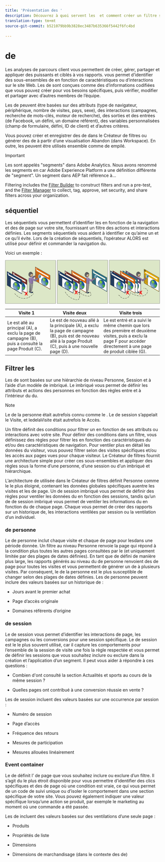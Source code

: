 ```yaml
---
title: 'Présentation des '
description: Découvrez à quoi servent les  et comment créer un filtre simple.
translation-type: tm+mt
source-git-commit: b521079bb9b3828ec3487b635366f5442f6fc4bd

---
```



#  de

Les analyses de parcours client vous permettent de créer, gérer, partager et appliquer des  puissants et ciblés  à vos rapports.  vous permet d’identifier des sous-ensembles de en fonction de caractéristiques ou d’interactions sur le site Web. Les  de sont conçues comme des  d’informations codifiées que vous pouvez créer pour vos besoins spécifiques, puis vérifier, modifier et partager avec d’autres membres de l’équipe.

Les  de peuvent être basées sur des attributs (type de navigateur, périphérique, nombre de visites, pays, sexe), des interactions (campagnes, recherche de mots-clés, moteur de recherche), des sorties et des entrées (de Facebook, un  défini, un domaine référent), des variables personnalisées (champ de formulaire,  défini, ID de client) et d’autres critères.

Vous pouvez créer et enregistrer des  de dans le Créateur de filtres ou générer des  de à partir d’une visualisation Abandon (dans Workspace). En outre, les  peuvent être utilisés ensemble comme  de empilé.

>[!IMPORTANT]
Les  sont appelés &quot;segments&quot; dans Adobe Analytics. Nous avons renommé les segments en  car Adobe Experience Platform a une définition différente de &quot;segment&quot;. Un segment dans AEP fait référence à...

Filtering includes the [Filter Builder](/help/components/filters/create-filters.md) to construct filters and run a pre-test, and the [Filter Manager](/help/components/filters/manage-filters.md) to collect, tag, approve, set security, and share filters across your organization.

##  séquentiel

Les  séquentiels vous permettent d’identifier les en fonction de la navigation et des  de page sur votre site, fournissant un filtre des actions et interactions définies. Les segments séquentiels vous aident à identifier ce qu’aime un et ce qu’il évite. Lors de la création de  séquentiels, l’opérateur ALORS est utilisé pour définir et commander la navigation du.

Voici un exemple :

![](assets/sequential_fil.png)

| Visite 1 | Visite deux | Visite trois |
|---|---|---|
| Le est allé au principal (A), a exclu la page de campagne (B), puis a consulté la page Produit (C). | Le est de nouveau allé à la  principale (A), a exclu la page de campagne (B), puis est de nouveau allé à la page Produit (C), puis à une nouvelle page (D). | Le est entré et a suivi le même chemin que lors des première et deuxième visites, puis a exclu la page F pour accéder directement à une page de produit ciblée (G). |

## Filtrer les 

Les  de sont basées sur une hiérarchie de niveau Personne, Session et à l’aide d’un modèle de imbriqué. Le  imbriqué vous permet de définir les attributs et actions des personnes en fonction des règles entre et à l’intérieur du  du.

>[!NOTE]
>Le  de la personne était autrefois connu comme le . Le de session s’appelait le  Visite, et ledelaVisite était autrefois le Accès.

Un filtre définit des conditions pour filtrer un en fonction de ses attributs ou interactions avec votre site. Pour définir des conditions dans un filtre, vous définissez des règles pour filtrer les en fonction des caractéristiques du et/ou des caractéristiques de navigation. Pour ventiler plus en détail les données du visiteur, vous pouvez filtrer selon des visites spécifiques et/ou les accès aux pages vues pour chaque visiteur. Le Créateur de filtres fournit une architecture simple pour créer ces sous-ensembles et appliquer des règles sous la forme d’une personne, d’une session ou d’un  imbriqué et hiérarchique.

L’architecture de  utilisée dans le Créateur de filtres définit Personne comme le  le plus éloigné, contenant les données globales spécifiques auentre les visites et les  de page. Un de session imbriqué vous permet de définir des règles pour ventiler les données  du en fonction des sessions, tandis qu’un de  de session imbriqué vous permet de ventiler les informations du en fonction du de chaque page. Chaque  vous permet de créer des rapports sur un  historique de, les interactions ventilées par session ou la ventilation d’un  individuel.

###  de personne

Le de personne inclut chaque visite et chaque de page pour lesdans une période donnée. Un filtre au niveau Personne renvoie la page qui répond à la condition plus toutes les autres pages consultées par le (et uniquement limitée par des plages de dates définies). En tant que  de défini de manière plus large, les rapports générés au niveau du de personne renvoient des  de page pour toutes les visites et vous permettent de générer un de à plusieurs visites. Par conséquent, le  de la personne est le plus susceptible de changer selon des plages de dates définies.
Les  de personne peuvent inclure des valeurs basées sur un historique  de :

* Jours avant le premier achat

* Page d’accès originale

* Domaines référents d’origine

###  de session

Le de session vous permet d’identifier les interactions de page, les campagnes ou les conversions pour une session spécifique. Le de session est le le plus souvent utilisé, car il capture les comportements pour l’ensemble de la session de visite une fois la règle respectée et vous permet de définir les sessions que vous souhaitez inclure ou exclure dans la création et l’application d’un segment. Il peut vous aider à répondre à ces questions :

* Combien d&#39;ont consulté la section Actualités et sports au cours de la même session ?

* Quelles pages ont contribué à une conversion réussie en vente ?

Les  de session incluent des valeurs basées sur une occurrence par session :

* Numéro de session

* Page d’accès

* Fréquence des retours

* Mesures de participation

* Mesures allouées linéairement

### Event container

Le de  définit l’ de page que vous souhaitez inclure ou exclure d’un filtre. Il s’agit du  le plus étroit disponible pour vous permettre d’identifier des clics spécifiques et des de page  où une condition est vraie, ce qui vous permet de un code de suivi unique ou d’isoler le comportement dans une section spécifique de votre site. Vous pouvez également indiquer une valeur spécifique lorsqu’une action se produit, par exemple le marketing au moment où une commande a été passée.

Les  de  incluent des valeurs basées sur des ventilations d’une seule page :

* Produits

* Propriétés de liste

* Dimensions 

* Dimensions de marchandisage (dans le contexte des  de)